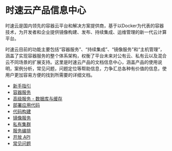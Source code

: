 # 时速云产品信息中心

时速云是国内领先的容器云平台和解决方案提供商，基于以Docker为代表的容器技术，为开发者和企业提供镜像构建、发布、持续集成、运维管理的新一代云计算平台。

时速云目前的功能主要包括“容器服务”、“持续集成”、“镜像服务”和“主机管理”，涵盖了实现容器服务的整个体系架构，权衡了平台未来对公有云、私有云以及混合云不同场景的扩展支持。这里是时速云产品的文档信息中心，涵盖产品的使用说明，案例分析，常见问题，问题定位等帮助信息，力争汇总各种有价值的信息，使用户更加容易方便的找到所需要的详细文档。

* [新手指引](/v1/getting_started/README.md)
* [容器服务](/v1/container/README.md)
* [高级服务 - 数据库与缓存](/v1/advservices/README.md)
* [部署应用代码](/v1/deploycode/README.md)
* [代码构建](/v1/ci/README.md)
* [镜像服务](/v1/registry/README.md)
* [私有集群](/v1/host/README.md)
* [服务编排](/v1/stack/README.md)
* [开放 API](/v1/api/README.md)
* [常见问题](/v1/faq/README.md)
